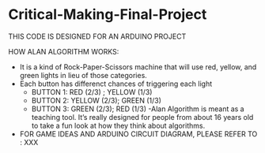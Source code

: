 # Critical-Making-Final-Project

THIS CODE IS DESIGNED FOR AN ARDUINO PROJECT 

HOW ALAN ALGORITHM WORKS:
- It is a kind of Rock-Paper-Scissors machine that will use red, yellow, and green lights in lieu of those categories. 
- Each button has differenct chances of triggering each light 
    - BUTTON 1: RED (2/3) ; YELLOW (1/3)
    - BUTTON 2: YELLOW (2/3); GREEN (1/3)
    - BUTTON 3: GREEN (2/3); RED (1/3) 
-Alan Algorithm is meant as a teaching tool. It’s really designed for people from about 16 years old to take a fun look at how they think about algorithms.
- FOR GAME IDEAS AND ARDUINO CIRCUIT DIAGRAM, PLEASE REFER TO : XXX
